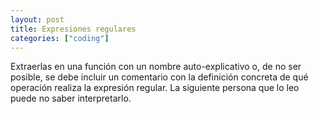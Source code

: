 ```yaml
---
layout: post
title: Expresiones regulares
categories: ["coding"]
---
```


Extraerlas en una función con un nombre auto-explicativo<!--more--> o, de no ser posible, se debe incluir un comentario con la definición concreta de qué operación realiza la expresión regular. La siguiente persona que lo leo puede no saber interpretarlo.
